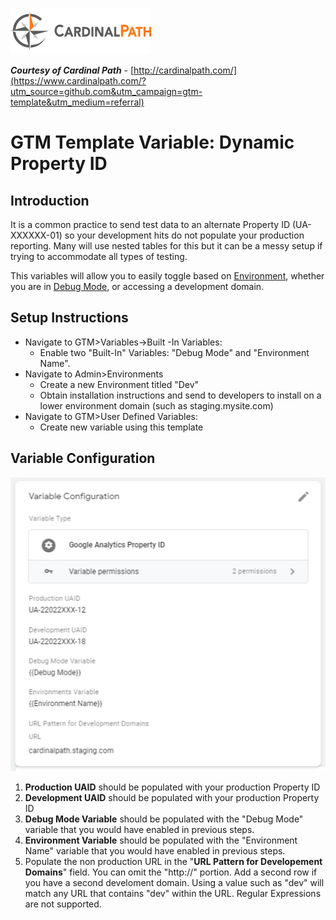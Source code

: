 
![Cardinal Path](https://github.com/CardinalPath/gtm-template-ga-property-id-variable/blob/master/images/cardinal-path-logo.png)

__*Courtesy of Cardinal Path*__ - [http://cardinalpath.com/](https://www.cardinalpath.com/?utm_source=github.com&utm_campaign=gtm-template&utm_medium=referral)
# GTM Template Variable: Dynamic Property ID

## Introduction

It is a common practice to send test data to an alternate Property ID (UA-XXXXXX-01) so your development hits do not populate your production reporting.  Many will use nested tables for this but it can be a messy setup if trying to accommodate all types of testing.  

This variables will allow you to easily toggle based on [Environment](https://support.google.com/tagmanager/answer/6311518?hl=en), whether you are in [Debug Mode](https://support.google.com/tagmanager/answer/6107056?hl=en), or accessing a development domain.

## Setup Instructions
* Navigate to GTM>Variables->Built -In Variables:
   * Enable two "Built-In" Variables: "Debug Mode" and "Environment Name".
* Navigate to Admin>Environments
  * Create a new Environment titled "Dev"
  * Obtain installation instructions and send to developers to install on a lower environment domain (such as staging.mysite.com)
* Navigate to GTM>User Defined Variables:
  * Create new variable using this template

 ## Variable Configuration
 ![GTM Variable](https://github.com/CardinalPath/gtm-template-ga-property-id-variable/blob/master/images/gtm_variable_screenshot.PNG)
 1. __Production UAID__ should be populated with your production Property ID
 1. __Development UAID__ should be populated with your production Property ID
 1. __Debug Mode Variable__ should be populated with the "Debug Mode" variable that you would have enabled in previous steps.
 1. __Environment Variable__ should be populated with the "Environment Name" variable that you would have enabled in previous steps.
 1. Populate the non production URL in the "__URL Pattern for Developement Domains__" field.  You can omit the "http://" portion. Add a second row if you have a second develoment domain.  Using a value such as "dev" will match any URL that contains "dev" within the URL.  Regular Expressions are not supported.
 

